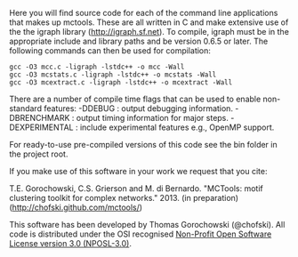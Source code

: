 Here you will find source code for each of the command line applications that makes up mctools. These are all written in C and make extensive use of the the igraph library (http://igraph.sf.net). To compile, igraph must be in the appropriate include and library paths and be version 0.6.5 or later. The following commands can then be used for compilation:

	gcc -O3 mcc.c -ligraph -lstdc++ -o mcc -Wall
	gcc -O3 mcstats.c -ligraph -lstdc++ -o mcstats -Wall
	gcc -O3 mcextract.c -ligraph -lstdc++ -o mcextract -Wall

There are a number of compile time flags that can be used to enable non-standard features:
-DDEBUG        : output debugging information.
-DBRENCHMARK   : output timing information for major steps.
-DEXPERIMENTAL : include experimental features e.g., OpenMP support.

For ready-to-use pre-compiled versions of this code see the bin folder in the project root.

If you make use of this software in your work we request that you cite:

T.E. Gorochowski, C.S. Grierson and M. di Bernardo. "MCTools: motif clustering toolkit for complex networks." 2013. (in preparation) (http://chofski.github.com/mctools/)

This software has been developed by Thomas Gorochowski (@chofski). All code is distributed under the OSI recognised [Non-Profit Open Software License version 3.0 (NPOSL-3.0)](http://www.opensource.org/licenses/NOSL3.0).
